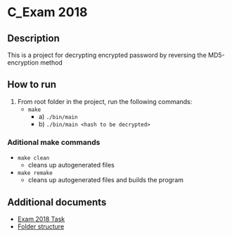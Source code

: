# C_Exam 2018

## Description
This is a project for decrypting encrypted password by reversing the MD5-encryption method

## How to run
1. From root folder in the project, run the following commands:
    - `make`
        - a) `./bin/main`
        - b) `./bin/main <hash to be decrypted>`

### Aditional make commands
- `make clean`
  - cleans up autogenerated files
- `make remake`
  - cleans up autogenerated files and builds the program

## Additional documents
- [Exam 2018 Task](docs/ExamTask.pdf)
- [Folder structure](docs/folderStructure.md)

